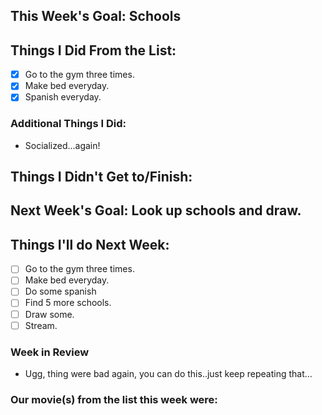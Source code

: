 ## This Week's Goal: Schools

## Things I Did From the List:

- [x] Go to the gym three times.
- [x] Make bed everyday.
- [x] Spanish everyday.

### Additional Things I Did:

- Socialized...again!

## Things I Didn't Get to/Finish:

## Next Week's Goal: Look up schools and draw.

## Things I'll do Next Week:

- [ ] Go to the gym three times.
- [ ] Make bed everyday.
- [ ] Do some spanish
- [ ] Find 5 more schools.
- [ ] Draw some.
- [ ] Stream.

### Week in Review

- Ugg, thing were bad again, you can do this..just keep repeating that...

### Our movie(s) from the list this week were: